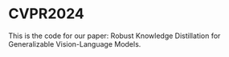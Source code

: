 # CVPR2024
This is the code for our paper: Robust Knowledge Distillation for Generalizable Vision-Language Models.
